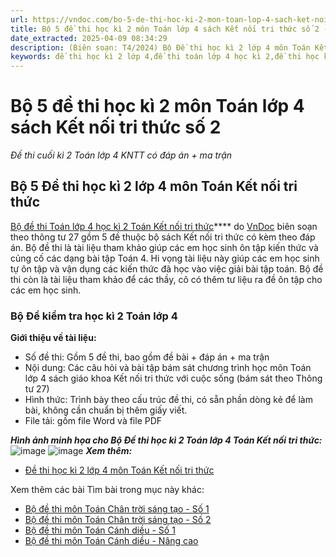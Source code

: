 ```yaml
---
url: https://vndoc.com/bo-5-de-thi-hoc-ki-2-mon-toan-lop-4-sach-ket-noi-tri-thuc-so-2-318918
title: Bộ 5 đề thi học kì 2 môn Toán lớp 4 sách Kết nối tri thức số 2 - Đề thi cuối kì 2 Toán lớp 4 KNTT có đáp án + ma trận - VnDoc.com
date_extracted: 2025-04-09 08:34:29
description: (Biên soạn: T4/2024) Bộ Đề thi học kì 2 lớp 4 môn Toán Kết nối tri thức (Theo thông tư 27) được VnDoc biên soạn nhằm hỗ trợ các em học sinh tham khảo, luyện tập để đạt kết quả cao trong kì thi cuối kì 2 sắp tới.
keywords: đề thi học kì 2 lớp 4,đề thi toán lớp 4 học kì 2,đề thi học kì 2 toán lớp 4 kết nối,đề thi cuối kì 2 lớp 4,đề thi toán lớp 4 cuối học kì 2,de thi toán lớp 4 kì 2,đề kiểm tra học kì 2 môn Toán lớp 4,đề thi học kỳ 2 môn Toán lớp 4,đề kiểm tra học kì 2 môn toán,đề thi lớp 4,de thi toan lop 4 hoc ki 2,đề thi cuối học kì 2 lớp 4,đề thi học kì 2 môn toán lớp 4,Đề thi học kì 2 lớp 4 môn Toán sách kết nối,Đề thi học kì 2 lớp 4 môn Toán Kết nối tri thức
---
```


# Bộ 5 đề thi học kì 2 môn Toán lớp 4 sách Kết nối tri thức số 2
 _Đề thi cuối kì 2 Toán lớp 4 KNTT có đáp án + ma trận_
## **Bộ 5 Đề thi học kì 2 lớp 4 môn Toán Kết nối tri thức**
[Bộ đề thi Toán lớp 4 học kì 2 Toán Kết nối tri thức](<https://vndoc.com/bo-5-de-thi-hoc-ki-2-mon-toan-lop-4-sach-ket-noi-tri-thuc-so-2-318918>)**** do [VnDoc](<https://vndoc.com/>) biên soạn theo thông tư 27 gồm 5 đề thuộc bộ  sách Kết nối tri thức có kèm theo đáp án. Bộ đề thi là tài liệu tham khảo giúp các em học sinh ôn tập kiến thức và củng cố các dạng bài tập Toán 4. Hi vọng tài liệu này giúp các em học sinh tự ôn tập và vận dụng các kiến thức đã học vào việc giải bài tập toán. Bộ đề thi còn là tài liệu tham khảo để các thầy, cô có thêm tư liệu ra đề ôn tập cho các em học sinh.
### **Bộ Đề kiểm tra học kì 2 Toán lớp 4**
**Giới thiệu về tài liệu:**
  * Số đề thi: Gồm 5 đề thi, bao gồm đề bài + đáp án + ma trận
  * Nội dung: Các câu hỏi và bài tập bám sát chương trình học môn Toán lớp 4 sách giáo khoa Kết nối tri thức với cuộc sống \(bám sát theo Thông tư 27\)
  * Hình thức: Trình bày theo cấu trúc đề thi, có sẵn phần dòng kẻ để làm bài, không cần chuẩn bị thêm giấy viết.
  * File tải: gồm file Word và file PDF

_**Hình ảnh minh họa cho Bộ Đề thi học kì 2 Toán lớp 4 Toán Kết nối tri thức:**_
![image](https://i.vdoc.vn/data/image/2024/04/22/de-thi-hoc-ki-2-Toan-lop-4-Ket-noi-tri-thuc-de-so-9.png)
![image](https://i.vdoc.vn/data/image/2024/04/22/de-thi-hoc-ki-2-Toan-lop-4-Ket-noi-tri-thuc-de-so-10.png)
**_Xem thêm:_**
  * [Đề thi học kì 2 lớp 4 môn Toán Kết nối tri thức](<https://vndoc.com/de-thi-hoc-ki-2-lop-4-mon-toan-ket-noi-tri-thuc>)

Xem thêm các bài Tìm bài trong mục này khác:
  * [Bộ đề thi môn Toán Chân trời sáng tạo - Số 1](</bo-5-de-thi-hoc-ki-2-mon-toan-lop-4-sach-chan-troi-sang-tao-so-1-318623>)
  * [Bộ đề thi môn Toán Chân trời sáng tạo - Số 2](</bo-5-de-thi-hoc-ki-2-mon-toan-lop-4-sach-chan-troi-sang-tao-so-2-318744>)
  * [Bộ đề thi môn Toán Cánh diều - Số 1](</bo-de-thi-toan-cuoi-ki-2-lop-4-sach-canh-dieu-318244>)
  * [Bộ đề thi môn Toán Cánh diều - Nâng cao](</bo-5-de-thi-hoc-ki-2-mon-toan-lop-4-sach-canh-dieu-319060>)

